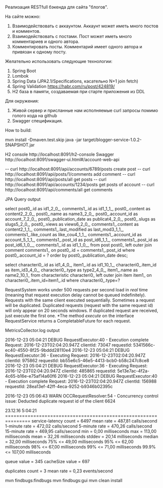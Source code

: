 Реализация RESTfull бэкенда для сайта "блогов".

На сайте можно:
1. Взаимодействовать с аккаунтом. Аккаунт может иметь много постов и комментов.
2. Взаимодействовать с постами. Пост может иметь много комментариев и одного автора.
3. Комментировать посты. Комментарий имеет одного автора и привязан к одному посту.

Желательно использовать следующие технологии:
1. Spring Boot
2. Lombok
3. Spring Data (JPA2.1/Specifications, касательно N+1 join fetch)
4. Spring Validation https://habr.com/ru/post/424819/
5. H2 база в памяти, создаваемая при старте приложения из DDL

Для окружения:
1. Живой сервер и присланные нам исполняемые curl запросы помимо голого кода на github
2. Swagger спецификация.

How to build:

mvn install -Dmaven.test.skip
java -jar target/blogger-service-1.0.2-SNAPSHOT.jar

H2 console http://localhost:8091/h2-console
Swagger http://localhost:8091/swagger-ui.html#/account-web-api


-- curl http://localhost:8091/api/accounts/6789/posts create post
-- curl http://localhost:8091/api/posts/1/comments add comment
-- curl http://localhost:8091/api/posts/all get posts
-- curl http://localhost:8091/api/accounts/1234/posts get posts of account
-- curl http://localhost:8091/api/comments/all get comments

JPA Query output

select post0_.id                as id1_2_0_,
       comments1_.id            as id1_1_1_,
       post0_.content           as content2_2_0_,
       post0_.name              as name3_2_0_,
       post0_.account_id        as account_7_2_0_,
       post0_.publication_date  as publicat4_2_0_,
       post0_.slugs             as slugs5_2_0_,
       post0_.views             as views6_2_0_,
       comments1_.content       as content2_1_1_,
       comments1_.last_modified as last_mod3_1_1_,
       comments1_.like_count    as like_cou4_1_1_,
       comments1_.account_id    as account_5_1_1_,
       comments1_.post_id       as post_id6_1_1_,
       comments1_.post_id       as post_id6_1_0__,
       comments1_.id            as id1_1_0__
from
     post post0_
         left outer join
    comment comments1_
    on
        post0_.id = comments1_.post_id
where
      post0_.account_id = ?
order by
    post0_.publication_date desc;


select
    characteri0_.id as id1_4_0_,
    item1_.id as id1_10_1_,
    characteri0_.item_id as item_id3_4_0_,
    characteri0_.type as type2_4_0_,
    item1_.name as name2_10_1_
from
    characteristic characteri0_
        left outer join
    item item1_
    on
            characteri0_.item_id=item1_.id
where
        characteri0_.type=?



RequestSystem works under 500 requests per second load in _real_ time (meaning that request execution delay cannot be queued indefinitely). 
Requests with the same client executed sequentially. Sometimes a request will be duplicated. Duplicated requests (request with the same request id)
will only appear on 20 seconds windows. If duplicated request are received, just execute the first one.
*The method _execute_ on the interface RequestService returns a CompletableFuture for each request.

MetricsCollector.log output

2016-12-23 05:04:21 DEBUG RequestExecutor:40 - Execution complete Request: 2016-12-23T02:04:20.947Z clientId: 73047 requestId: 5341566c-ec40-4550-8f25-9bddd28110e4
2016-12-23 05:04:21 DEBUG RequestExecutor:36 - Executing Request: 2016-12-23T02:04:20.947Z clientId: 975862 requestId: bb55e6c5-46e5-4413-bcb0-b58c247c8ce8
2016-12-23 05:04:21 DEBUG RequestExecutor:36 - Executing Request: 2016-12-23T02:04:20.947Z clientId: 485865 requestId: 5e13e7ac-4f2a-4c65-b16e-e75af14a60f6
2016-12-23 05:04:21 DEBUG RequestExecutor:40 - Execution complete Request: 2016-12-23T02:04:20.947Z clientId: 156988 requestId: 28ea13ef-42ff-4eca-9252-b9346b02395c

2016-12-23 05:06:43 WARN  OCCRequestResolver:54 - Concurrency control issue: Deducted duplicate request id of the client 6624


23.12.16 5:04:21 ===============================================================
service-latency
             count = 6497
         mean rate = 487,81 calls/second
     1-minute rate = 472,02 calls/second
     5-minute rate = 470,26 calls/second
    15-minute rate = 469,95 calls/second
               min = 0,00 milliseconds
               max = 113,00 milliseconds
              mean = 32,26 milliseconds
            stddev = 20,14 milliseconds
            median = 32,00 milliseconds
              75% <= 49,00 milliseconds
              95% <= 62,00 milliseconds
              98% <= 67,00 milliseconds
              99% <= 71,00 milliseconds
            99.9% <= 107,00 milliseconds
	
queue value = 345
	cacheSize value = 697
	
duplicates
             count = 3
         mean rate = 0,23 events/second

		 
mvn findbugs:findbugs
mvn findbugs:gui
mvn clean install